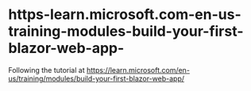 # https-learn.microsoft.com-en-us-training-modules-build-your-first-blazor-web-app-
Following the tutorial at https://learn.microsoft.com/en-us/training/modules/build-your-first-blazor-web-app/
